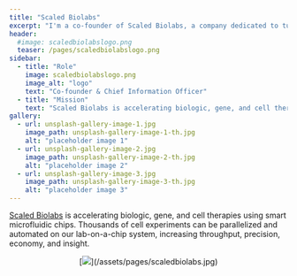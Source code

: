 ```yaml
---
title: "Scaled Biolabs"
excerpt: "I'm a co-founder of Scaled Biolabs, a company dedicated to turbocharging biotech and biopharma R&D."
header:
  #image: scaledbiolabslogo.png
  teaser: /pages/scaledbiolabslogo.png
sidebar:
  - title: "Role"
    image: scaledbiolabslogo.png
    image_alt: "logo"
    text: "Co-founder & Chief Information Officer"
  - title: "Mission"
    text: "Scaled Biolabs is accelerating biologic, gene, and cell therapies using smart microfluidic chips."
gallery:
  - url: unsplash-gallery-image-1.jpg
    image_path: unsplash-gallery-image-1-th.jpg
    alt: "placeholder image 1"
  - url: unsplash-gallery-image-2.jpg
    image_path: unsplash-gallery-image-2-th.jpg
    alt: "placeholder image 2"
  - url: unsplash-gallery-image-3.jpg
    image_path: unsplash-gallery-image-3-th.jpg
    alt: "placeholder image 3"
---
```


[Scaled Biolabs](http://www.scaledbiolabs.com) is accelerating biologic, gene, and cell therapies using smart microfluidic chips. Thousands of cell experiments can be parallelized and automated on our lab-on-a-chip system, increasing throughput, precision, economy, and insight.

<center>
[<img src="http://www.scaledbiolabs.com">](/assets/pages/scaledbiolabs.jpg)
</center>